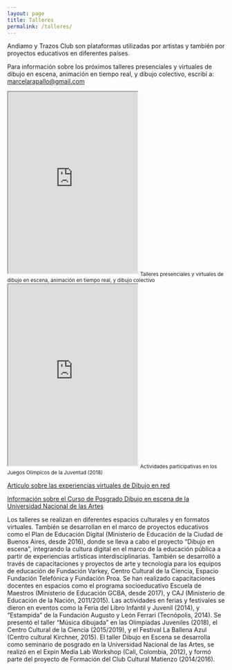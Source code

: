 ```yaml
---
layout: page
title: Talleres
permalink: /talleres/
---
```


Andiamo y Trazos Club son plataformas utilizadas por artistas y también por proyectos educativos en diferentes países. 

Para información sobre los próximos talleres presenciales y virtuales de dibujo en escena, animación en tiempo real, y dibujo colectivo, escribí a:
<a href="mailto:marcelarapallo@gmail.com">marcelarapallo@gmail.com</a>

<iframe height="420" allowfullscreen="allowfullscreen" src="https://www.youtube.com/embed/CmF6Bp1ZGfE?modestbranding=1&autohide=1&showinfo=0&controls=0"> </iframe>
<sub>Talleres presenciales y virtuales de dibujo en escena, animación en tiempo real, y dibujo colectivo</sub>

<iframe height="420" allowfullscreen="allowfullscreen" src="https://www.youtube.com/embed/J2PJkUiB0lY?modestbranding=1&autohide=1&showinfo=0&controls=0"> </iframe>
<sub>Actividades participativas en los Juegos Olímpicos de la Juventud (2018)</sub>

[Artículo sobre las experiencias virtuales de Dibujo en red](https://www.articaonline.com/2019/02/experiencias-colectivas-de-dibujo-en-red/)

[Información sobre el Curso de Posgrado Dibujo en escena de la Universidad Nacional de las Artes](https://multimedia.una.edu.ar/cursos/dibujo-en-escena_34084)

Los talleres se realizan en diferentes espacios culturales y en formatos virtuales. También se desarrollan en el marco de proyectos educativos como el Plan de Educación Digital (Ministerio de Educación de la Ciudad de Buenos Aires, desde 2016), donde se lleva a cabo el proyecto “Dibujo en escena”, integrando la cultura digital en el marco de la educación pública a partir de experiencias artísticas interdisciplinarias. También se desarrolló a través de capacitaciones y proyectos de arte y tecnología para los equipos de educación de Fundación Varkey, Centro Cultural de la Ciencia, Espacio Fundación Telefónica y Fundación Proa. Se han realizado capacitaciones docentes en espacios como el programa socioeducativo Escuela de Maestros (Ministerio de Educación GCBA, desde 2017), y CAJ (Ministerio de Educación de la Nación, 2011/2015). Las actividades en ferias y festivales se dieron en eventos como la Feria del Libro Infantil y Juvenil (2014), y “Estampida” de la Fundación Augusto y León Ferrari (Tecnópolis, 2014). Se presentó el taller “Música dibujada” en las Olimpiadas Juveniles (2018), el Centro Cultural de la Ciencia (2015/2019), y el Festival La Ballena Azul (Centro cultural Kirchner, 2015). El taller Dibujo en Escena se desarrolla como seminario de posgrado en la Universidad Nacional de las Artes,  se realizó en el Expin Media Lab Workshop (Cali, Colombia, 2012), y formó parte del proyecto de Formación del Club Cultural Matienzo (2014/2016).
